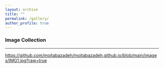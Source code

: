 ```yaml
---
layout: archive
title: ""
permalink: /gallery/
author_profile: true
---
```


### Image Collection
___

https://github.com/mojtabazadeh/mojtabazadeh.github.io/blob/main/images/IMG1.jpg?raw=true

